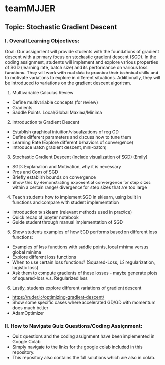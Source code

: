 # teamMJJER
## Topic: Stochastic Gradient Descent

### I. Overall Learning Objectives:

Goal: Our assignment will provide students with the foundations of gradient descent with a primary focus on stochastic gradient descent (SGD). In the coding assignment, students will implement and explore various properties of SGD (learning rate, batch size) and its performance on various loss functions. They will work with real data to practice their technical skills and to motivate variations to explore in different situations. Additionally, they will be introduced to variations on the gradient descent algorithm.

1. Multivariable Calculus Review
- Define multivariable concepts (for review) 
- Gradients
- Saddle Points, Local/Global Maxima/Minima

2. Introduction to Gradient Descent
- Establish graphical intuition/visualizations of reg GD
- Define different parameters and discuss how to tune them
- Learning Rate (Explore different behaviors of convergence)
- Introduce Batch gradient descent, mini-batch)

3. Stochastic Gradient Descent (include visualization of SGD) (Emily)
- SGD: Explanation and Motivation, why it is necessary
- Pros and Cons of SGD
- Briefly establish bounds on convergence
- Show this by demonstrating exponential convergence for step sizes within a certain range/ divergence for step sizes that are too large

4. Teach students how to implement SGD in sklearn, using built in functions and compare with student implementation
- Introduction to sklearn (relevant methods used in practice)
- Quick recap of jupyter notebook
- Guide student through manual implementation of SGD

5. Show students examples of how SGD performs based on different loss functions:
- Examples of loss functions with saddle points, local minima versus global minima
- Explore different loss functions 
- When to use certain loss functions? (Squared-Loss, L2 regularization, logistic loss)
- Ask them to compute gradients of these losses - maybe generate plots of squared-loss v.s. Regularized loss

6. Lastly, students explore different variations of gradient descent
- https://ruder.io/optimizing-gradient-descent/
- Show some specific cases where accelerated GD/GD with momentum does much better
- AdamOptimizer

### II. How to Navigate Quiz Questions/Coding Assignment:
- Quiz questions and the coding assignment have been implemented in Google Colab.
- Simply navigate to the links for the google colab included in this repository.
- This repository also contains the full solutions which are also in colab.
